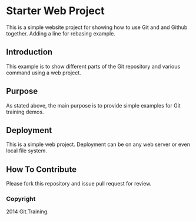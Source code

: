 # Starter Web Project

This is a simple website project for
showing how to use Git and and Github together. Adding a line for rebasing example.

## Introduction

This example is to show different parts
of the Git repository and various command
using a web project.

## Purpose

As stated above, the main purpose is to
provide simple examples for Git training 
demos.

## Deployment

This is a simple web project. Deployment 
can be on any web server or even local
file system.

## How To Contribute

Please fork this repository and issue pull request for review.

### Copyright

2014 Git.Training.